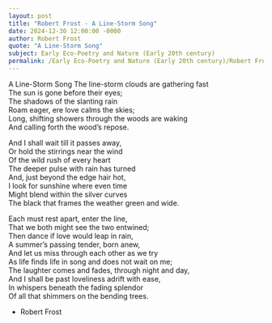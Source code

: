 ```yaml
---
layout: post
title: "Robert Frost - A Line-Storm Song"
date: 2024-12-30 12:00:00 -0000
author: Robert Frost
quote: "A Line-Storm Song"
subject: Early Eco-Poetry and Nature (Early 20th century)
permalink: /Early Eco-Poetry and Nature (Early 20th century)/Robert Frost/Robert Frost - A Line-Storm Song
---
```


A Line-Storm Song
The line-storm clouds are gathering fast  
The sun is gone before their eyes;  
The shadows of the slanting rain  
Roam eager, ere love calms the skies;  
Long, shifting showers through the woods are waking  
And calling forth the wood’s repose.  

And I shall wait till it passes away,  
Or hold the stirrings near the wind  
Of the wild rush of every heart  
The deeper pulse with rain has turned  
And, just beyond the edge hair hot,  
I look for sunshine where even time  
Might blend within the silver curves  
The black that frames the weather green and wide.  

Each must rest apart, enter the line,  
That we both might see the two entwined;  
Then dance if love would leap in rain,  
A summer’s passing tender, born anew,  
And let us miss through each other as we try  
As life finds life in song and does not wait on me;  
The laughter comes and fades, through night and day,  
And I shall be past loveliness adrift with ease,  
In whispers beneath the fading splendor  
Of all that shimmers on the bending trees.

- Robert Frost
